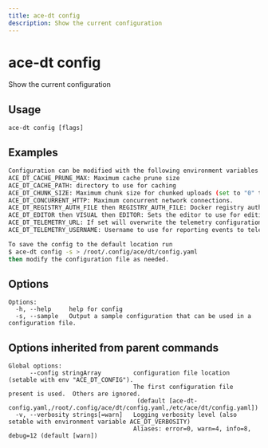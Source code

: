 ```yaml
---
title: ace-dt config
description: Show the current configuration
---
```


<!--
This documentation is auto generated by a script.
Please do not edit this file directly.
-->

<!-- markdownlint-disable-next-line single-title -->
# ace-dt config

Show the current configuration

## Usage

```plaintext
ace-dt config [flags]
```

## Examples

```sh
Configuration can be modified with the following environment variables:
ACE_DT_CACHE_PRUNE_MAX: Maximum cache prune size
ACE_DT_CACHE_PATH: directory to use for caching
ACE_DT_CHUNK_SIZE: Maximum chunk size for chunked uploads (set to "0" to disable)
ACE_DT_CONCURRENT_HTTP: Maximum concurrent network connections.
ACE_DT_REGISTRY_AUTH_FILE then REGISTRY_AUTH_FILE: Docker registry auth file
ACE_DT_EDITOR then VISUAL then EDITOR: Sets the editor to use for editing bottle schema.
ACE_DT_TELEMETRY_URL: If set will overwrite the telemetry configuration to only use this telemetry server URL.  Use the config file if you need multiple telemetry servers.
ACE_DT_TELEMETRY_USERNAME: Username to use for reporting events to telemetry.

To save the config to the default location run
$ ace-dt config -s > /root/.config/ace/dt/config.yaml
then modify the configuration file as needed.

```

## Options

```plaintext
Options:
  -h, --help     help for config
  -s, --sample   Output a sample configuration that can be used in a configuration file.
```

## Options inherited from parent commands

```plaintext
Global options:
      --config stringArray         configuration file location (setable with env "ACE_DT_CONFIG").
                                   The first configuration file present is used.  Others are ignored.
                                    (default [ace-dt-config.yaml,/root/.config/ace/dt/config.yaml,/etc/ace/dt/config.yaml])
  -v, --verbosity strings[=warn]   Logging verbosity level (also setable with environment variable ACE_DT_VERBOSITY)
                                   Aliases: error=0, warn=4, info=8, debug=12 (default [warn])
```
